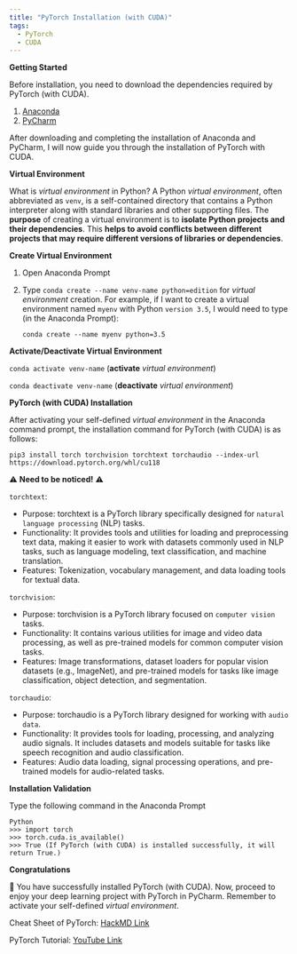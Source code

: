 ```yaml
---
title: "PyTorch Installation (with CUDA)"
tags:
  - PyTorch
  - CUDA
---
```


**Getting Started**

Before installation, you need to download the dependencies required by PyTorch (with CUDA).

1. [Anaconda](https://www.anaconda.com/)
2. [PyCharm](https://www.jetbrains.com/pycharm/)

After downloading and completing the installation of Anaconda and PyCharm, I will now guide you through the installation of PyTorch with CUDA.

**Virtual Environment**

What is _virtual environment_ in Python? A Python _virtual environment_, often abbreviated as `venv`, is a self-contained directory that contains a Python interpreter along with standard libraries and other supporting files. The **purpose** of creating a virtual environment is to **isolate Python projects and their dependencies**. This **helps to avoid conflicts between different projects that may require different versions of libraries or dependencies**.

**Create Virtual Environment**

1. Open Anaconda Prompt
2. Type `conda create --name venv-name python=edition` for _virtual environment_ creation. For example, if I want to create a virtual environment named `myenv` with Python `version 3.5`, I would need to type (in the Anaconda Prompt):
   
   `conda create --name myenv python=3.5`

**Activate/Deactivate Virtual Environment**

`conda activate venv-name` (**activate** _virtual environment_)

`conda deactivate venv-name` (**deactivate** _virtual environment_)

**PyTorch (with CUDA) Installation**

After activating your self-defined _virtual environment_ in the Anaconda command prompt, the installation command for PyTorch (with CUDA) is as follows:

    pip3 install torch torchvision torchtext torchaudio --index-url https://download.pytorch.org/whl/cu118

⚠️ **Need to be noticed!** ⚠️ 

`torchtext`:

- Purpose: torchtext is a PyTorch library specifically designed for `natural language processing` (NLP) tasks.
- Functionality: It provides tools and utilities for loading and preprocessing text data, making it easier to work with datasets commonly used in NLP tasks, such as language modeling, text classification, and machine translation.
- Features: Tokenization, vocabulary management, and data loading tools for textual data.

`torchvision`:

- Purpose: torchvision is a PyTorch library focused on `computer vision` tasks.
- Functionality: It contains various utilities for image and video data processing, as well as pre-trained models for common computer vision tasks.
- Features: Image transformations, dataset loaders for popular vision datasets (e.g., ImageNet), and pre-trained models for tasks like image classification, object detection, and segmentation.

`torchaudio`:

- Purpose: torchaudio is a PyTorch library designed for working with `audio data`.
- Functionality: It provides tools for loading, processing, and analyzing audio signals. It includes datasets and models suitable for tasks like speech recognition and audio classification.
- Features: Audio data loading, signal processing operations, and pre-trained models for audio-related tasks.

**Installation Validation**

Type the following command in the Anaconda Prompt

    Python
    >>> import torch
    >>> torch.cuda.is_available()
    >>> True (If PyTorch (with CUDA) is installed successfully, it will return True.)

**Congratulations**

🥳 You have successfully installed PyTorch (with CUDA). Now, proceed to enjoy your deep learning project with PyTorch in PyCharm. Remember to activate your self-defined _virtual environment_.

Cheat Sheet of PyTorch: [HackMD Link](https://hackmd.io/@rh0jTfFDTO6SteMDq91tgg/HkDRHKLrU)

PyTorch Tutorial: [YouTube Link](https://youtu.be/kQeezFrNoOg?si=cBh32N130iCLzQ4r)
